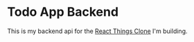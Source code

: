 # Todo App Backend
This is my backend api for the [React Things Clone](https://github.com/sebastianknell/todo-app) I'm building.